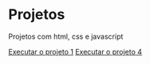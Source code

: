 # Projetos
 Projetos com html, css e javascript

 <a href="https://eduardapouzada.github.io/Projetos/">Executar o projeto 1</a>
 <a href="https://eduardapouzada.github.io/Projetos/projeto_4/index.html">Executar o projeto 4</a>
